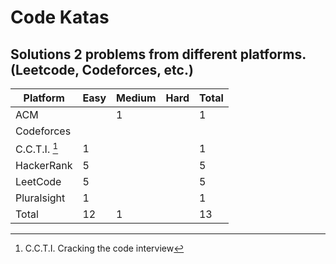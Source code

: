 # Code Katas
Solutions 2 problems from different platforms. (Leetcode, Codeforces, etc.)
---

|Platform     |Easy|Medium|Hard|Total|
|-------------|-----|-----|----|-----|
|ACM          |     |  1  |    |  1  |
|Codeforces   |     |     |    |     |
|C.C.T.I. [^1]|  1  |     |    |  1  |
|HackerRank   |  5  |     |    |  5  |
|LeetCode     |  5  |     |    |  5  |
|Pluralsight  |  1  |     |    |  1  |
|Total        | 12  |  1  |    | 13  |

[^1]: C.C.T.I. Cracking the code interview
